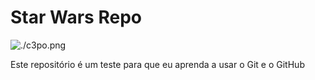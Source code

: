 # Star Wars Repo

![./c3po.png](C3PO)

Este repositório é um teste para que eu aprenda a usar o Git e o GitHub

